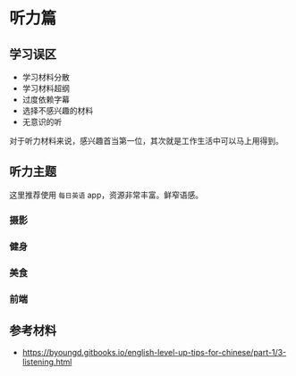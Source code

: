 # 听力篇

## 学习误区

- 学习材料分散
- 学习材料超纲
- 过度依赖字幕
- 选择不感兴趣的材料
- 无意识的听

对于听力材料来说，感兴趣首当第一位，其次就是工作生活中可以马上用得到。

## 听力主题

这里推荐使用 `每日英语` app，资源非常丰富。鲜窄语感。

### 摄影

### 健身

### 美食

### 前端

## 参考材料

- https://byoungd.gitbooks.io/english-level-up-tips-for-chinese/part-1/3-listening.html
